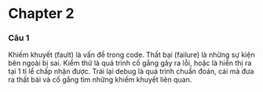 # Chapter 2

  ### Câu 1
 Khiếm khuyết (fault) là vấn đề trong code. Thất bại (failure) là những sự kiện bên ngoài bị sai. Kiểm thử là quá trình cố gắng gây ra lỗi, hoặc là hiển thị ra tại 1 tỉ lể chấp nhận được. Trái lại debug là quá trình chuẩn đoán, cái mà đưa ra thất bài và cố gắng tìm những khiếm khuyết liên quan.